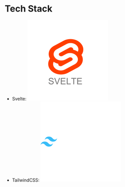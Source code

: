 # Tech Stack
- Svelte: ![Svelte](https://raw.githubusercontent.com/awucado/awucado/main/devicon--svelte-wordmark.svg)
- TailwindCSS: ![TailwindCSS](https://raw.githubusercontent.com/awucado/awucado/main/devicon--tailwindcss-wordmark.svg)
